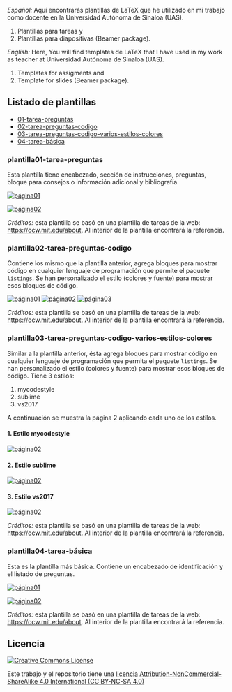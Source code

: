 *Español:*
Aquí encontrarás plantillas de LaTeX que he utilizado en mi trabajo como docente en la Universidad Autónoma de Sinaloa (UAS).
1. Plantillas para tareas y
2. Plantillas para diapositivas (Beamer package).

*English:*
Here, You will find templates de LaTeX that I have used in my work as teacher at Universidad Autónoma de Sinaloa (UAS).
1. Templates for assigments and
2. Template for slides (Beamer package).


## Listado de plantillas


- [01-tarea-preguntas](#plantilla01-tarea-preguntas)
- [02-tarea-preguntas-codigo](#plantilla02-tarea-preguntas-codigo)
- [03-tarea-preguntas-codigo-varios-estilos-colores](#plantilla03-tarea-preguntas-codigo-varios-estilos-colores)
- [04-tarea-básica](#plantilla04-tarea-básica)



### plantilla01-tarea-preguntas

Esta plantilla tiene encabezado, sección de instrucciones, preguntas, bloque para consejos o información adicional y bibliografía.


[![página01](https://raw.githubusercontent.com/rogelioprieto/latex-templates-UAS/master/plantilla01-tarea-preguntas/screenshots/tarea06-1-small.png)](plantilla01-tarea-preguntas)

[![página02](https://raw.githubusercontent.com/rogelioprieto/latex-templates-UAS/master/plantilla01-tarea-preguntas/screenshots/tarea06-2-small.png)](plantilla01-tarea-preguntas)


*Créditos:* esta plantilla se basó en una plantilla de tareas de la web: <https://ocw.mit.edu/about>.  Al interior de la plantilla encontrará la referencia.




### plantilla02-tarea-preguntas-codigo

Contiene los mismo que la plantilla anterior, agrega bloques para mostrar código en cualquier lenguaje de programación que permite el paquete `listings`. Se han personalizado el estilo (colores y fuente) para mostrar esos bloques de código.


[![página01](https://raw.githubusercontent.com/rogelioprieto/latex-templates-UAS/master/plantilla02-tarea-preguntas-codigo/screenshots/tarea06-1-small.png)](https://github.com/rogelioprieto/latex-templates-UAS/tree/master/plantilla02-tarea-preguntas-codigo)
[![página02](https://raw.githubusercontent.com/rogelioprieto/latex-templates-UAS/master/plantilla02-tarea-preguntas-codigo/screenshots/tarea06-2-small.png)](https://github.com/rogelioprieto/latex-templates-UAS/tree/master/plantilla02-tarea-preguntas-codigo)
[![página03](https://raw.githubusercontent.com/rogelioprieto/latex-templates-UAS/master/plantilla02-tarea-preguntas-codigo/screenshots/tarea06-3-small.png)](https://github.com/rogelioprieto/latex-templates-UAS/tree/master/plantilla02-tarea-preguntas-codigo)


*Créditos:* esta plantilla se basó en una plantilla de tareas de la web: <https://ocw.mit.edu/about>.  Al interior de la plantilla encontrará la referencia.


### plantilla03-tarea-preguntas-codigo-varios-estilos-colores

Similar a la plantilla anterior, ésta agrega bloques para mostrar código en cualquier lenguaje de programación que permita el paquete `listings`. Se han personalizado el estilo (colores y fuente) para mostrar esos bloques de código.
Tiene 3 estilos:
1. mycodestyle
2. sublime
3. vs2017

A continuación se muestra la página 2 aplicando cada uno de los estilos.
#### 1. Estilo mycodestyle
[![página02](https://raw.githubusercontent.com/rogelioprieto/latex-templates-UAS/master/plantilla03-tarea-preguntas-codigo-estilos-colores/screenshots/mycodestyle/tarea06-mycodestyle-2-small.png)](https://github.com/rogelioprieto/latex-templates-UAS/tree/master/plantilla03-tarea-preguntas-codigo-estilos-colores)

#### 2. Estilo sublime

[![página02](https://raw.githubusercontent.com/rogelioprieto/latex-templates-UAS/master/plantilla03-tarea-preguntas-codigo-estilos-colores/screenshots/sublime/tarea06-sublime-style-2-small.png)](https://github.com/rogelioprieto/latex-templates-UAS/tree/master/plantilla03-tarea-preguntas-codigo-estilos-colores)

#### 3. Estilo vs2017
[![página02](https://raw.githubusercontent.com/rogelioprieto/latex-templates-UAS/master/plantilla03-tarea-preguntas-codigo-estilos-colores/screenshots/vs2017/tarea06-vs2017-2-small.png)](https://github.com/rogelioprieto/latex-templates-UAS/tree/master/plantilla03-tarea-preguntas-codigo-estilos-colores)


*Créditos:* esta plantilla se basó en una plantilla de tareas de la web: <https://ocw.mit.edu/about>.  Al interior de la plantilla encontrará la referencia.


### plantilla04-tarea-básica

Esta es la plantilla más básica. Contiene un encabezado de identificación y el listado de preguntas.

[![página01](https://raw.githubusercontent.com/rogelioprieto/latex-templates-UAS/master/plantilla04-tarea-basica/screenshots/cuestionario01-1-small.png)](https://github.com/rogelioprieto/latex-templates-UAS/tree/master/plantilla04-tarea-basica)

[![página02](https://raw.githubusercontent.com/rogelioprieto/latex-templates-UAS/master/plantilla04-tarea-basica/screenshots/cuestionario01-2-small.png)](https://github.com/rogelioprieto/latex-templates-UAS/tree/master/plantilla04-tarea-basica)

*Créditos:* esta plantilla se basó en una plantilla de tareas de la web: <https://ocw.mit.edu/about>.  Al interior de la plantilla encontrará la referencia.


## Licencia

[![Creative Commons License](https://mirrors.creativecommons.org/presskit/buttons/88x31/svg/by-nc-sa.svg)](https://creativecommons.org/licenses/by-nc-sa/4.0/)


Este trabajo y el repositorio tiene una [licencia](LICENSE.md) [Attribution-NonCommercial-ShareAlike 4.0 International (CC BY-NC-SA 4.0)](https://creativecommons.org/licenses/by-nc-sa/4.0/)